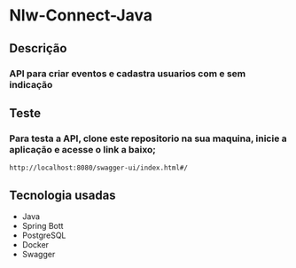 # Nlw-Connect-Java

## Descrição
### API para criar eventos e cadastra usuarios com e sem indicação

## Teste
### Para testa a API, clone este repositorio na sua maquina, inicie a aplicação e acesse o link a baixo;

~~~
http://localhost:8080/swagger-ui/index.html#/
~~~


## Tecnologia usadas

* Java
* Spring Bott
* PostgreSQL
* Docker
* Swagger